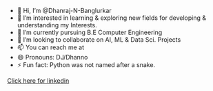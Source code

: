 - 👋 Hi, I’m @Dhanraj-N-Banglurkar
- 👀 I’m interested in learning & exploring new fields for developing & understanding my Interests.
- 🌱 I’m currently pursuing B.E Computer Engineering
- 💞️ I’m looking to collaborate on AI, ML & Data Sci. Projects
- 📫 You can reach me at  
- 😄 Pronouns: DJ/Dhanno
- ⚡ Fun fact: Python was not named after a snake.
<div class="badge-base LI-profile-badge" data-locale="en_US" data-size="large" data-theme="dark" data-type="HORIZONTAL" data-vanity="dhanraj-banglurkar-d2275" data-version="v1"><a class="badge-base__link LI-simple-link" href="https://in.linkedin.com/in/dhanraj-banglurkar-d2275?trk=profile-badge">Click here for linkedin</a></div>
              

<!---
Dhanraj-N-Banglurkar/Dhanraj-N-Banglurkar is a ✨ special ✨ repository because its `README.md` (this file) appears on your GitHub profile.
You can click the Preview link to take a look at your changes.
--->
